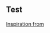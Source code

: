 ## Test

[Inspiration from](https://flexbox.ninja/demos/same-height-columns/ "Same Columns Height")

[arbitrary case-insensitive reference text]: https://www.mozilla.org

[link text itself]: http://www.reddit.com
